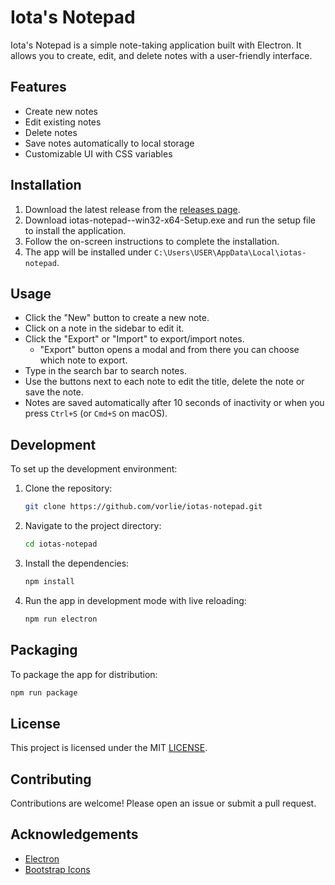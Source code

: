 # Iota's Notepad

Iota's Notepad is a simple note-taking application built with Electron. It allows you to create, edit, and delete notes with a user-friendly interface.

## Features

- Create new notes
- Edit existing notes
- Delete notes
- Save notes automatically to local storage
- Customizable UI with CSS variables

## Installation

1. Download the latest release from the [releases page](https://github.com/vorlie/iotas-notepad/releases).
2. Download iotas-notepad-<version>-win32-x64-Setup.exe and run the setup file to install the application.
3. Follow the on-screen instructions to complete the installation.
4. The app will be installed under `C:\Users\USER\AppData\Local\iotas-notepad`.

## Usage

- Click the "New" button to create a new note.
- Click on a note in the sidebar to edit it.
- Click the "Export" or "Import" to export/import notes.
    - "Export" button opens a modal and from there you can choose which note to export.
- Type in the search bar to search notes.
- Use the buttons next to each note to edit the title, delete the note or save the note.
- Notes are saved automatically after 10 seconds of inactivity or when you press `Ctrl+S` (or `Cmd+S` on macOS).

## Development

To set up the development environment:

1. Clone the repository:
    ```sh
    git clone https://github.com/vorlie/iotas-notepad.git
    ```
2. Navigate to the project directory:
    ```sh
    cd iotas-notepad
    ```
3. Install the dependencies:
    ```sh
    npm install
    ```
4. Run the app in development mode with live reloading:
    ```sh
    npm run electron
    ```

## Packaging

To package the app for distribution:
```sh
npm run package
```

## License

This project is licensed under the MIT [LICENSE](LICENSE).

## Contributing

Contributions are welcome! Please open an issue or submit a pull request.

## Acknowledgements

- [Electron](https://www.electronjs.org/)
- [Bootstrap Icons](https://icons.getbootstrap.com/)
